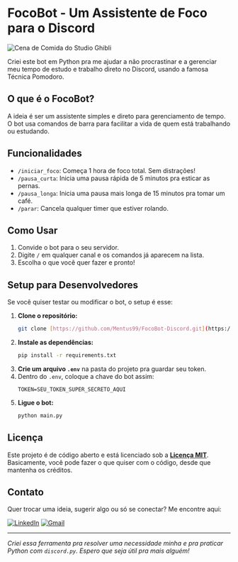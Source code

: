 # FocoBot - Um Assistente de Foco para o Discord

![Cena de Comida do Studio Ghibli](https://media4.giphy.com/media/v1.Y2lkPTc5MGI3NjExdzY2ZmNpeGExaGw3bDd3c3FzeHhmeTl6MGZueXN2cXB1NDhlczJkZiZlcD12MV9pbnRlcm5hbF9naWZfYnlfaWQmY3Q9Zw/6XX4V0O8a0xdS/giphy.gif)

Criei este bot em Python pra me ajudar a não procrastinar e a gerenciar meu tempo de estudo e trabalho direto no Discord, usando a famosa Técnica Pomodoro.

## O que é o FocoBot?

A ideia é ser um assistente simples e direto para gerenciamento de tempo. O bot usa comandos de barra para facilitar a vida de quem está trabalhando ou estudando.

## Funcionalidades

-   `/iniciar_foco`: Começa 1 hora de foco total. Sem distrações!
-   `/pausa_curta`: Inicia uma pausa rápida de 5 minutos pra esticar as pernas.
-   `/pausa_longa`: Inicia uma pausa mais longa de 15 minutos pra tomar um café.
-   `/parar`: Cancela qualquer timer que estiver rolando.

## Como Usar

1.  Convide o bot para o seu servidor.
2.  Digite `/` em qualquer canal e os comandos já aparecem na lista.
3.  Escolha o que você quer fazer e pronto!

## Setup para Desenvolvedores

Se você quiser testar ou modificar o bot, o setup é esse:

1.  **Clone o repositório:**
    ```bash
    git clone [https://github.com/Mentus99/FocoBot-Discord.git](https://github.com/Mentus99/FocoBot-Discord.git)
    ```
2.  **Instale as dependências:**
    ```bash
    pip install -r requirements.txt
    ```
3.  **Crie um arquivo `.env`** na pasta do projeto pra guardar seu token.
4.  Dentro do `.env`, coloque a chave do bot assim:
    ```
    TOKEN=SEU_TOKEN_SUPER_SECRETO_AQUI
    ```
5.  **Ligue o bot:**
    ```bash
    python main.py
    ```

## Licença

Este projeto é de código aberto e está licenciado sob a **[Licença MIT](LICENSE)**. Basicamente, você pode fazer o que quiser com o código, desde que mantenha os créditos.

## Contato

Quer trocar uma ideia, sugerir algo ou só se conectar? Me encontre aqui:

[![LinkedIn](https://img.shields.io/badge/LinkedIn-0077B5?style=for-the-badge&logo=linkedin&logoColor=white)](https://www.linkedin.com/in/gabriel-mendes2499/)
[![Gmail](https://img.shields.io/badge/Gmail-D14836?style=for-the-badge&logo=gmail&logoColor=white)](mailto:gabriel.mendes.rodrigues@gmail.com)

---
*Criei essa ferramenta pra resolver uma necessidade minha e pra praticar Python com `discord.py`. Espero que seja útil pra mais alguém!*
